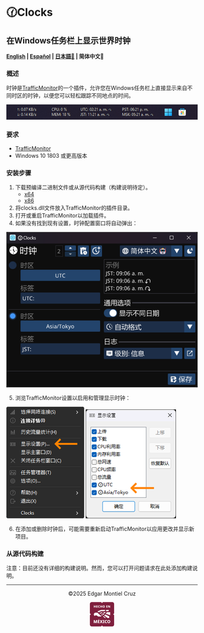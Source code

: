 # 🕜Clocks

## 在Windows任务栏上显示世界时钟

**[English](./README.md) | [Español](./README_es.md) | [日本語🤖](./README_ja.md) | 简体中文🤖**

### 概述

时钟是[TrafficMonitor](https://github.com/zhongyang219/TrafficMonitor)的一个插件，允许您在Windows任务栏上直接显示来自不同时区的时钟，以便您可以轻松跟踪不同地点的时间。

![](images/taskbar-sample.png)

### 要求

- [TrafficMonitor](https://github.com/zhongyang219/TrafficMonitor/releases)
- Windows 10 1803 或更高版本

### 安装步骤

1. 下载预编译二进制文件或从源代码构建（构建说明待定）。
    - [x64](https://github.com/Yzen90/clocks/releases/latest/download/clocks-x64.zip)
    - [x86](https://github.com/Yzen90/clocks/releases/latest/download/clocks-x86.zip)
2. 将clocks.dll文件放入TrafficMonitor的插件目录。
3. 打开或重启TrafficMonitor以加载插件。
4. 如果没有找到现有设置，时钟配置窗口将自动弹出：

![](images/config-zh.png)

5. 浏览TrafficMonitor设置以启用和管理显示时钟：

![](images/traffic-monittor-display-settings-zh.png) ![](images/traffic-monittor-display-settings-items-zh.png)

6. 在添加或删除时钟后，可能需要重新启动TrafficMonitor以应用更改并显示新项目。

### 从源代码构建

注意：目前还没有详细的构建说明。然而，您可以打开问题请求在此处添加构建说明。

---
<p align="center" width="100%">
©2025 Edgar Montiel Cruz
</p>
<p align="center" width="100%">
  <img src="images/hecho-en-mexico.png" />
</p>

